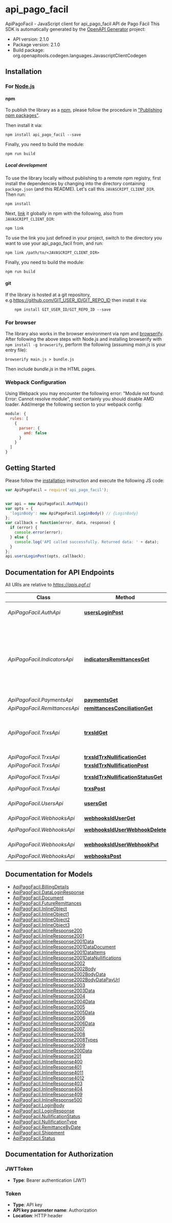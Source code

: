 # api_pago_facil

ApiPagoFacil - JavaScript client for api_pago_facil
API de Pago Fácil
This SDK is automatically generated by the [OpenAPI Generator](https://openapi-generator.tech) project:

- API version: 2.1.0
- Package version: 2.1.0
- Build package: org.openapitools.codegen.languages.JavascriptClientCodegen

## Installation

### For [Node.js](https://nodejs.org/)

#### npm

To publish the library as a [npm](https://www.npmjs.com/), please follow the procedure in ["Publishing npm packages"](https://docs.npmjs.com/getting-started/publishing-npm-packages).

Then install it via:

```shell
npm install api_pago_facil --save
```

Finally, you need to build the module:

```shell
npm run build
```

##### Local development

To use the library locally without publishing to a remote npm registry, first install the dependencies by changing into the directory containing `package.json` (and this README). Let's call this `JAVASCRIPT_CLIENT_DIR`. Then run:

```shell
npm install
```

Next, [link](https://docs.npmjs.com/cli/link) it globally in npm with the following, also from `JAVASCRIPT_CLIENT_DIR`:

```shell
npm link
```

To use the link you just defined in your project, switch to the directory you want to use your api_pago_facil from, and run:

```shell
npm link /path/to/<JAVASCRIPT_CLIENT_DIR>
```

Finally, you need to build the module:

```shell
npm run build
```

#### git

If the library is hosted at a git repository, e.g.https://github.com/GIT_USER_ID/GIT_REPO_ID
then install it via:

```shell
    npm install GIT_USER_ID/GIT_REPO_ID --save
```

### For browser

The library also works in the browser environment via npm and [browserify](http://browserify.org/). After following
the above steps with Node.js and installing browserify with `npm install -g browserify`,
perform the following (assuming *main.js* is your entry file):

```shell
browserify main.js > bundle.js
```

Then include *bundle.js* in the HTML pages.

### Webpack Configuration

Using Webpack you may encounter the following error: "Module not found: Error:
Cannot resolve module", most certainly you should disable AMD loader. Add/merge
the following section to your webpack config:

```javascript
module: {
  rules: [
    {
      parser: {
        amd: false
      }
    }
  ]
}
```

## Getting Started

Please follow the [installation](#installation) instruction and execute the following JS code:

```javascript
var ApiPagoFacil = require('api_pago_facil');


var api = new ApiPagoFacil.AuthApi()
var opts = {
  'loginBody': new ApiPagoFacil.LoginBody() // {LoginBody} 
};
var callback = function(error, data, response) {
  if (error) {
    console.error(error);
  } else {
    console.log('API called successfully. Returned data: ' + data);
  }
};
api.usersLoginPost(opts, callback);

```

## Documentation for API Endpoints

All URIs are relative to *https://apis.pgf.cl*

Class | Method | HTTP request | Description
------------ | ------------- | ------------- | -------------
*ApiPagoFacil.AuthApi* | [**usersLoginPost**](docs/AuthApi.md#usersLoginPost) | **POST** /users/login | Autentificación con usuario y clave.
*ApiPagoFacil.IndicatorsApi* | [**indicatorsRemittancesGet**](docs/IndicatorsApi.md#indicatorsRemittancesGet) | **GET** /indicators/remittances | Obtiene los datos de los abonos (remittances) realizados en una fecha específica y los futuros, además del saldo disponible
*ApiPagoFacil.PaymentsApi* | [**paymentsGet**](docs/PaymentsApi.md#paymentsGet) | **GET** /payments | 
*ApiPagoFacil.RemittancesApi* | [**remittancesConciliationGet**](docs/RemittancesApi.md#remittancesConciliationGet) | **GET** /remittances/conciliation | 
*ApiPagoFacil.TrxsApi* | [**trxsIdGet**](docs/TrxsApi.md#trxsIdGet) | **GET** /trxs/{id} | Obtiene la informacion de la transacción exitosa, asociada a un id
*ApiPagoFacil.TrxsApi* | [**trxsIdTrxNullificationGet**](docs/TrxsApi.md#trxsIdTrxNullificationGet) | **GET** /trxs/{idTrx}/nullification/ | 
*ApiPagoFacil.TrxsApi* | [**trxsIdTrxNullificationPost**](docs/TrxsApi.md#trxsIdTrxNullificationPost) | **POST** /trxs/{idTrx}/nullification | 
*ApiPagoFacil.TrxsApi* | [**trxsIdTrxNullificationStatusGet**](docs/TrxsApi.md#trxsIdTrxNullificationStatusGet) | **GET** /trxs/{idTrx}/nullification/status | 
*ApiPagoFacil.TrxsApi* | [**trxsPost**](docs/TrxsApi.md#trxsPost) | **POST** /trxs | 
*ApiPagoFacil.UsersApi* | [**usersGet**](docs/UsersApi.md#usersGet) | **GET** /users | Obtener informacion del usuario.
*ApiPagoFacil.WebhooksApi* | [**webhooksIdUserGet**](docs/WebhooksApi.md#webhooksIdUserGet) | **GET** /webhooks/{idUser} | 
*ApiPagoFacil.WebhooksApi* | [**webhooksIdUserWebhookDelete**](docs/WebhooksApi.md#webhooksIdUserWebhookDelete) | **DELETE** /webhooks/{idUser}/{webhook} | 
*ApiPagoFacil.WebhooksApi* | [**webhooksIdUserWebhookPut**](docs/WebhooksApi.md#webhooksIdUserWebhookPut) | **PUT** /webhooks/{idUser}/{webhook} | 
*ApiPagoFacil.WebhooksApi* | [**webhooksPost**](docs/WebhooksApi.md#webhooksPost) | **POST** /webhooks | 


## Documentation for Models

 - [ApiPagoFacil.BillingDetails](docs/BillingDetails.md)
 - [ApiPagoFacil.DataLoginResponse](docs/DataLoginResponse.md)
 - [ApiPagoFacil.Document](docs/Document.md)
 - [ApiPagoFacil.FutureRemittances](docs/FutureRemittances.md)
 - [ApiPagoFacil.InlineObject](docs/InlineObject.md)
 - [ApiPagoFacil.InlineObject1](docs/InlineObject1.md)
 - [ApiPagoFacil.InlineObject2](docs/InlineObject2.md)
 - [ApiPagoFacil.InlineObject3](docs/InlineObject3.md)
 - [ApiPagoFacil.InlineResponse200](docs/InlineResponse200.md)
 - [ApiPagoFacil.InlineResponse2001](docs/InlineResponse2001.md)
 - [ApiPagoFacil.InlineResponse2001Data](docs/InlineResponse2001Data.md)
 - [ApiPagoFacil.InlineResponse2001DataDocument](docs/InlineResponse2001DataDocument.md)
 - [ApiPagoFacil.InlineResponse2001DataItems](docs/InlineResponse2001DataItems.md)
 - [ApiPagoFacil.InlineResponse2001DataNullifications](docs/InlineResponse2001DataNullifications.md)
 - [ApiPagoFacil.InlineResponse2002](docs/InlineResponse2002.md)
 - [ApiPagoFacil.InlineResponse2002Body](docs/InlineResponse2002Body.md)
 - [ApiPagoFacil.InlineResponse2002BodyData](docs/InlineResponse2002BodyData.md)
 - [ApiPagoFacil.InlineResponse2002BodyDataPayUrl](docs/InlineResponse2002BodyDataPayUrl.md)
 - [ApiPagoFacil.InlineResponse2003](docs/InlineResponse2003.md)
 - [ApiPagoFacil.InlineResponse2003Data](docs/InlineResponse2003Data.md)
 - [ApiPagoFacil.InlineResponse2004](docs/InlineResponse2004.md)
 - [ApiPagoFacil.InlineResponse2004Data](docs/InlineResponse2004Data.md)
 - [ApiPagoFacil.InlineResponse2005](docs/InlineResponse2005.md)
 - [ApiPagoFacil.InlineResponse2005Data](docs/InlineResponse2005Data.md)
 - [ApiPagoFacil.InlineResponse2006](docs/InlineResponse2006.md)
 - [ApiPagoFacil.InlineResponse2006Data](docs/InlineResponse2006Data.md)
 - [ApiPagoFacil.InlineResponse2007](docs/InlineResponse2007.md)
 - [ApiPagoFacil.InlineResponse2008](docs/InlineResponse2008.md)
 - [ApiPagoFacil.InlineResponse2008Types](docs/InlineResponse2008Types.md)
 - [ApiPagoFacil.InlineResponse2009](docs/InlineResponse2009.md)
 - [ApiPagoFacil.InlineResponse200Data](docs/InlineResponse200Data.md)
 - [ApiPagoFacil.InlineResponse201](docs/InlineResponse201.md)
 - [ApiPagoFacil.InlineResponse400](docs/InlineResponse400.md)
 - [ApiPagoFacil.InlineResponse401](docs/InlineResponse401.md)
 - [ApiPagoFacil.InlineResponse4011](docs/InlineResponse4011.md)
 - [ApiPagoFacil.InlineResponse4012](docs/InlineResponse4012.md)
 - [ApiPagoFacil.InlineResponse403](docs/InlineResponse403.md)
 - [ApiPagoFacil.InlineResponse404](docs/InlineResponse404.md)
 - [ApiPagoFacil.InlineResponse409](docs/InlineResponse409.md)
 - [ApiPagoFacil.InlineResponse500](docs/InlineResponse500.md)
 - [ApiPagoFacil.LoginBody](docs/LoginBody.md)
 - [ApiPagoFacil.LoginResponse](docs/LoginResponse.md)
 - [ApiPagoFacil.NullificationStatus](docs/NullificationStatus.md)
 - [ApiPagoFacil.NullificationType](docs/NullificationType.md)
 - [ApiPagoFacil.RemittanceByDate](docs/RemittanceByDate.md)
 - [ApiPagoFacil.Shippment](docs/Shippment.md)
 - [ApiPagoFacil.Status](docs/Status.md)


## Documentation for Authorization



### JWTToken

- **Type**: Bearer authentication (JWT)



### Token


- **Type**: API key
- **API key parameter name**: Authorization
- **Location**: HTTP header

